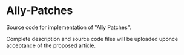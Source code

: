 # Ally-Patches
Source code for implementation of "Ally Patches".

Complete description and source code files will be uploaded uponce acceptance of the proposed article.

